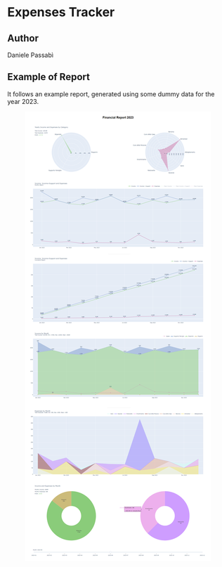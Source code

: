 # Expenses Tracker

## Author

Daniele Passabì

## Example of Report

It follows an example report, generated using some dummy data for the year 2023.

<p align="center">
  <img src="images/report_2023.png" alt="Dummy Report 2023">
</p>

